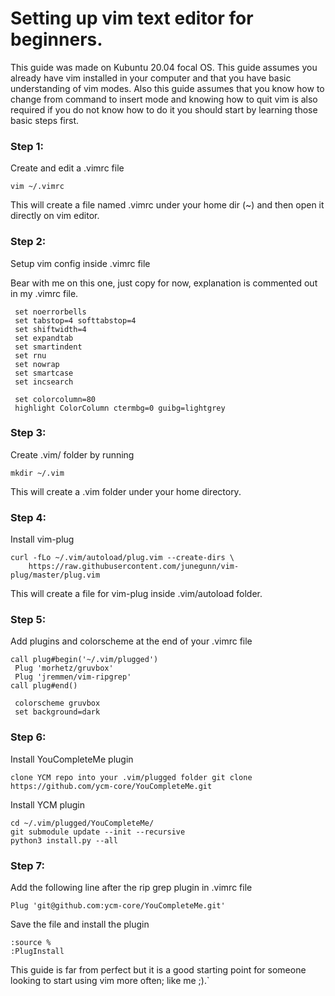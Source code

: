 # Setting up vim text editor for beginners. 
This guide was made on Kubuntu 20.04 focal OS. This guide assumes you already have vim installed in your computer and that you have basic understanding of vim modes. Also this guide assumes that you know how to change from command to insert mode and knowing how to quit vim is also required if you do not know how to do it you should start by learning those basic steps first.


### Step 1:
Create and edit a .vimrc file

```
vim ~/.vimrc
```

This will create a file named .vimrc under your home dir (~) and then open it directly on vim editor.

### Step 2:
Setup vim config inside .vimrc file

Bear with me on this one, just copy for now, explanation is commented out in my .vimrc file.

```
 set noerrorbells                                                                
 set tabstop=4 softtabstop=4                                                     
 set shiftwidth=4                                                                
 set expandtab                                                                   
 set smartindent                                                                 
 set rnu                                                                         
 set nowrap                                                                      
 set smartcase                                                                   
 set incsearch                                                                   
                                                                                
 set colorcolumn=80                                                              
 highlight ColorColumn ctermbg=0 guibg=lightgrey     
```

### Step 3:
Create .vim/ folder by running

```
mkdir ~/.vim
```

This will create a .vim folder under your home directory.

### Step 4:
Install vim-plug

```
curl -fLo ~/.vim/autoload/plug.vim --create-dirs \
    https://raw.githubusercontent.com/junegunn/vim-plug/master/plug.vim
```

This will create a file for vim-plug inside .vim/autoload folder.

### Step 5:
Add plugins and colorscheme at the end of your .vimrc file

```
call plug#begin('~/.vim/plugged')                                               
 Plug 'morhetz/gruvbox'                                                          
 Plug 'jremmen/vim-ripgrep'                               
call plug#end()

 colorscheme gruvbox                                                             
 set background=dark
```


### Step 6:
Install YouCompleteMe plugin

```
clone YCM repo into your .vim/plugged folder git clone https://github.com/ycm-core/YouCompleteMe.git
```
Install YCM plugin

```
cd ~/.vim/plugged/YouCompleteMe/
git submodule update --init --recursive
python3 install.py --all
```

### Step 7:
Add the following line after the rip grep plugin in .vimrc file

```
Plug 'git@github.com:ycm-core/YouCompleteMe.git'
```

Save the file and install the plugin

```
:source %
:PlugInstall
```

This guide is far from perfect but it is a good starting point for someone looking to start using vim more often; like me ;).`
